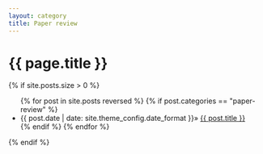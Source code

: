 ```yaml
---
layout: category
title: Paper review
---
```

<h1 class="post-title">{{ page.title }}</h1>

{% if site.posts.size > 0 %}
  <ul>
    {% for post in site.posts reversed %}
      {% if post.categories == "paper-review" %}
        <li class="post-list-item">
          <span class="home-date">
            {{ post.date | date: site.theme_config.date_format }}»
          </span>
          <a href="{{ post.url | relative_url }}">{{ post.title }}</a>
        </li>
      {% endif %}
    {% endfor %}
  </ul>
{% endif %}
